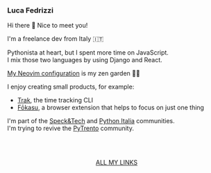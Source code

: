 ### Luca Fedrizzi

Hi there 👋 Nice to meet you!

I'm a freelance dev from Italy 🇮🇹

Pythonista at heart, but I spent more time on JavaScript.<br>
I mix those two languages by using Django and React.

[My Neovim configuration](https://github.com/lcfd/NaryaVim) is my zen garden 🧘‍♂️

I enjoy creating small products, for example:

* [Trak](https://usetrak.com), the time tracking CLI
* [Fōkasu](https://fokasu.app/), a browser extension that helps to focus on just one thing

I'm part of the [Speck&Tech](https://speckand.tech/) and [Python Italia](https://www.python.it/comunita/) communities.<br>
I'm trying to revive the [PyTrento](https://trento.python.it/) community.

<br>
<br>
<p align="center">
  <a href="https://lucafedrizzi.com/links">ALL MY LINKS</a>
</p>

